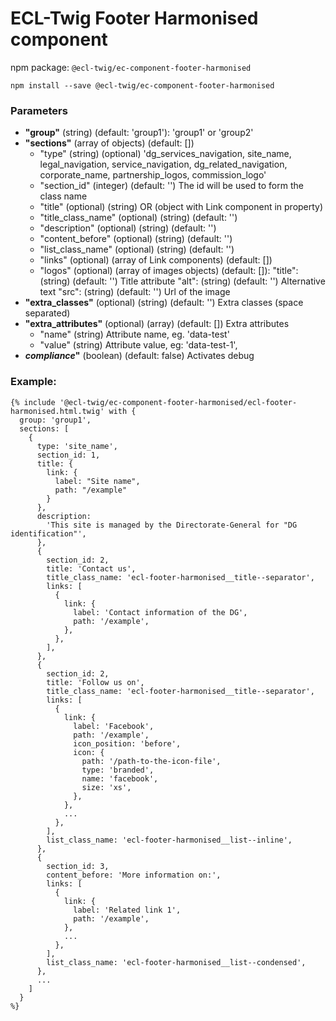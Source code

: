 # ECL-Twig Footer Harmonised component

npm package: `@ecl-twig/ec-component-footer-harmonised`

```shell
npm install --save @ecl-twig/ec-component-footer-harmonised
```

### Parameters

- **"group"** (string) (default: 'group1'): 'group1' or 'group2'
- **"sections"** (array of objects) (default: [])
  - "type" (string) (optional) 'dg_services_navigation, site_name, legal_navigation,
    service_navigation, dg_related_navigation, corporate_name, partnership_logos, commission_logo'
  - "section_id" (integer) (default: '') The id will be used to form the class name
  - "title" (optional) (string) OR (object with Link component in property)
  - "title_class_name" (optional) (string) (default: '')
  - "description" (optional) (string) (default: '')
  - "content_before" (optional) (string) (default: '')
  - "list_class_name" (optional) (string) (default: '')
  - "links" (optional) (array of Link components) (default: [])
  - "logos" (optional) (array of images objects) (default: []):
    "title": (string) (default: '') Title attribute
    "alt": (string) (default: '') Alternative text
    "src": (string) (default: '') Url of the image
- **"extra_classes"** (optional) (string) (default: '') Extra classes (space separated)
- **"extra_attributes"** (optional) (array) (default: []) Extra attributes
  - "name" (string) Attribute name, eg. 'data-test'
  - "value" (string) Attribute value, eg: 'data-test-1',
- **_compliance_"** (boolean) (default: false) Activates debug

### Example:

<!-- prettier-ignore -->
```twig
{% include '@ecl-twig/ec-component-footer-harmonised/ecl-footer-harmonised.html.twig' with { 
  group: 'group1', 
  sections: [ 
    { 
      type: 'site_name', 
      section_id: 1,
      title: { 
        link: { 
          label: "Site name", 
          path: "/example" 
        } 
      }, 
      description: 
        'This site is managed by the Directorate-General for "DG identification"', 
      }, 
      { 
        section_id: 2, 
        title: 'Contact us', 
        title_class_name: 'ecl-footer-harmonised__title--separator', 
        links: [ 
          { 
            link: { 
              label: 'Contact information of the DG', 
              path: '/example', 
            }, 
          }, 
        ], 
      }, 
      { 
        section_id: 2, 
        title: 'Follow us on', 
        title_class_name: 'ecl-footer-harmonised__title--separator', 
        links: [ 
          { 
            link: { 
              label: 'Facebook', 
              path: '/example', 
              icon_position: 'before', 
              icon: { 
                path: '/path-to-the-icon-file', 
                type: 'branded', 
                name: 'facebook', 
                size: 'xs', 
              }, 
            }, 
            ... 
          }, 
        ], 
        list_class_name: 'ecl-footer-harmonised__list--inline', 
      }, 
      { 
        section_id: 3,
        content_before: 'More information on:', 
        links: [ 
          { 
            link: { 
              label: 'Related link 1', 
              path: '/example', 
            }, 
            ... 
          }, 
        ], 
        list_class_name: 'ecl-footer-harmonised__list--condensed', 
      }, 
      ... 
    ] 
  } 
%}
```
